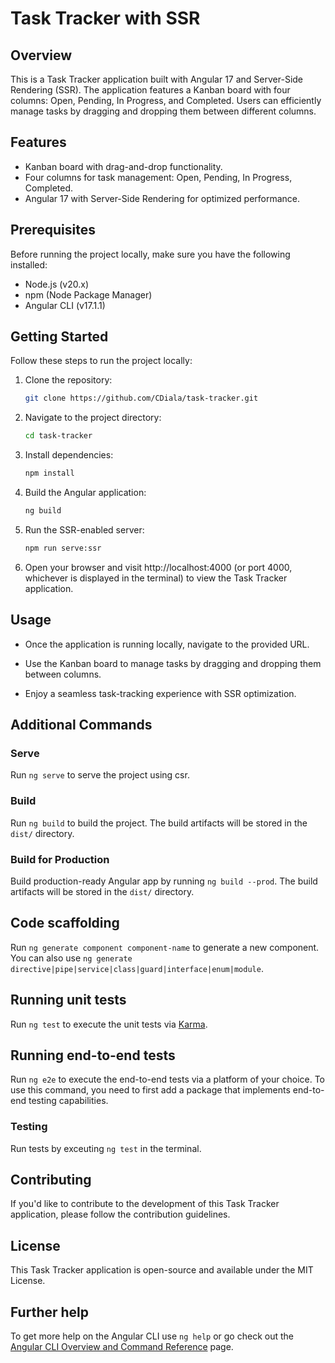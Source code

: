 # Task Tracker with SSR

## Overview

This is a Task Tracker application built with Angular 17 and Server-Side Rendering (SSR). The application features a Kanban board with four columns: Open, Pending, In Progress, and Completed. Users can efficiently manage tasks by dragging and dropping them between different columns.

## Features

- Kanban board with drag-and-drop functionality.
- Four columns for task management: Open, Pending, In Progress, Completed.
- Angular 17 with Server-Side Rendering for optimized performance.

## Prerequisites

Before running the project locally, make sure you have the following installed:

- Node.js (v20.x)
- npm (Node Package Manager)
- Angular CLI (v17.1.1)

## Getting Started

Follow these steps to run the project locally:

1. Clone the repository:

   ```bash
   git clone https://github.com/CDiala/task-tracker.git

   ```

2. Navigate to the project directory:

   ```bash
   cd task-tracker
   ```

3. Install dependencies:

   ```bash
   npm install
   ```

4. Build the Angular application:

   ```bash
   ng build
   ```

5. Run the SSR-enabled server:

   ```bash
   npm run serve:ssr
   ```

6. Open your browser and visit http://localhost:4000 (or port 4000, whichever is displayed in the terminal) to view the Task Tracker application.

## Usage

- Once the application is running locally, navigate to the provided URL.

- Use the Kanban board to manage tasks by dragging and dropping them between columns.

- Enjoy a seamless task-tracking experience with SSR optimization.

## Additional Commands

### Serve

Run `ng serve` to serve the project using csr.

### Build

Run `ng build` to build the project. The build artifacts will be stored in the `dist/` directory.

### Build for Production

Build production-ready Angular app by running `ng build --prod`. The build artifacts will be stored in the `dist/` directory.

## Code scaffolding

Run `ng generate component component-name` to generate a new component. You can also use `ng generate directive|pipe|service|class|guard|interface|enum|module`.

## Running unit tests

Run `ng test` to execute the unit tests via [Karma](https://karma-runner.github.io).

## Running end-to-end tests

Run `ng e2e` to execute the end-to-end tests via a platform of your choice. To use this command, you need to first add a package that implements end-to-end testing capabilities.

### Testing

Run tests by exceuting `ng test` in the terminal.

## Contributing

If you'd like to contribute to the development of this Task Tracker application, please follow the contribution guidelines.

## License

This Task Tracker application is open-source and available under the MIT License.

## Further help

To get more help on the Angular CLI use `ng help` or go check out the [Angular CLI Overview and Command Reference](https://angular.io/cli) page.
